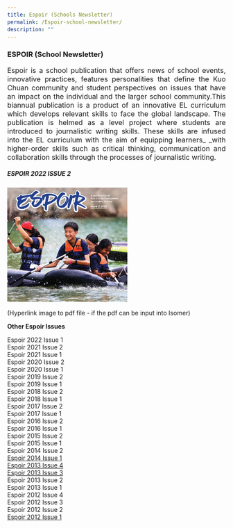 ```yaml
---
title: Espoir (Schools Newsletter)
permalink: /Espoir-school-newsletter/
description: ""
---
```

### ESPOIR (School Newsletter)

<p style="text-align: justify;font-size:16px;">Espoir is a school publication that offers news of school events, innovative practices, features personalities that define the Kuo Chuan community and student perspectives on issues that have an impact on the individual and the larger school community.This biannual publication is a product of an innovative EL curriculum which develops relevant skills to face the global landscape. The publication is helmed as a level project where students are introduced to journalistic writing skills. These skills are infused into the EL curriculum with the aim of equipping learners_ _with higher-order skills such as critical thinking, communication and collaboration skills through the processes of journalistic writing.</p>

##### ESPOIR 2022 ISSUE 2

<p><a href="insert file link">
<img src="/images/The%20Kuo%20Chuan%20Experience/Espoir/espoir2022Issue2.jpg" style="width:55%">
</a></p>

(Hyperlink image to pdf file - if the pdf can be input into Isomer)


**Other Espoir Issues**

Espoir 2022 Issue 1<br>
Espoir 2021 Issue 2<br>
Espoir 2021 Issue 1<br>
Espoir 2020 Issue 2<br>
Espoir 2020 Issue 1<br>
Espoir 2019 Issue 2<br>
Espoir 2019 Issue 1<br>
Espoir 2018 Issue 2<br>
Espoir 2018 Issue 1<br>
Espoir 2017 Issue 2<br>
Espoir 2017 Issue 1<br>
Espoir 2016 Issue 2<br>
Espoir 2016 Issue 1<br>
Espoir 2015 Issue 2<br>
Espoir 2015 Issue 1<br>
Espoir 2014 Issue 2<br>
[Espoir 2014 Issue 1](/files/Espoir/KCP%20Newsletter%202014%20Issue%201.pdf)<br>
[Espoir 2013 Issue 4](/files/Espoir/KCP%20Newsletter%202013%20Issue%204.pdf)<br>
[Espoir 2013 Issue 3](/files/Espoir/KCP%20Newsletter%202013%20Issue%203.pdf)<br>
Espoir 2013 Issue 2<br>
Espoir 2013 Issue 1<br>
Espoir 2012 Issue 4<br>
Espoir 2012 Issue 3<br>
Espoir 2012 Issue 2<br>
[Espoir 2012 Issue 1](/files/Espoir/KCP%20Newsletter%202012%20Issue%201.pdf)